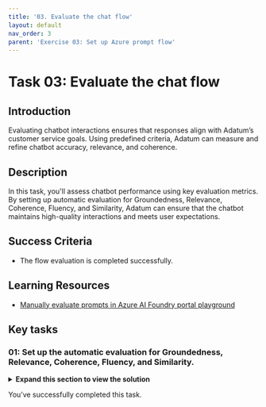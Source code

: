 ```yaml
---
title: '03. Evaluate the chat flow'
layout: default
nav_order: 3
parent: 'Exercise 03: Set up Azure prompt flow'
---
```


# Task 03: Evaluate the chat flow

## Introduction

Evaluating chatbot interactions ensures that responses align with Adatum’s customer service goals. Using predefined criteria, Adatum can measure and refine chatbot accuracy, relevance, and coherence.

## Description

In this task, you'll assess chatbot performance using key evaluation metrics. By setting up automatic evaluation for Groundedness, Relevance, Coherence, Fluency, and Similarity, Adatum can ensure that the chatbot maintains high-quality interactions and meets user expectations.

## Success Criteria

- The flow evaluation is completed successfully.

## Learning Resources

- [Manually evaluate prompts in Azure AI Foundry portal playground](https://learn.microsoft.com/en-us/azure/ai-studio/how-to/evaluate-prompts-playground)

## Key tasks

### 01: Set up the automatic evaluation for Groundedness, Relevance, Coherence, Fluency, and Similarity.

<details markdown="block">
<summary><strong>Expand this section to view the solution</strong></summary>

1. Download the **eval.json** file <a href="../../src/eval.json" download="myExcelFile.xlsx">HERE</a>.

1. On the **chatflow1** page, select **Evaluate** and then select **Automated evaluation**.

    ![jd9ditm5.jpg](../media/jd9ditm5.jpg)

1. On the **Basic information** tab, set the **Evaluation name** to +++eval1+++ and select **Next**.

1. On the **Configure test data** tab, select **+ Add your dataset**.

1. Select **Upload file** and select the **eval.jsonl** file.

1. Once the data loads, ensure the **chat_history** value is set to **${data.chat_history}** and the **query** value is set to **${data.query}**, then select **Next**.

    ![dbe6ai26.jpg](../media/dbe6ai26.jpg)

1. On the **Select metrics** tab, select the checkboxes for **Groundedness**, **Relevance**, **Coherence**, **Fluency**, and **Similarity**.

1. Select your connection from the **Connection** dropdown menu. The **gpt-4o-mini** model should be automatically selected.

    ![t8boqae7.jpg](../media/t8boqae7.jpg)

1. Scroll to the bottom and ensure the data mapping is correct, then select **Next**:

    ![vkklefre.jpg](../media/vkklefre.jpg)

1. Select **Submit** and wait for the evaluation to finish.

{: .important }
> Once the evaluation is finished, you'll see scores for the metrics that were selected. These scores are based on the chat flow's response to the test data. You can scroll down to see more detailed information on the metric scores and the reasoning behind those scores.

[9dyabizf.jpg](../media/9dyabizf.jpg)

</details>

You’ve successfully completed this task.
